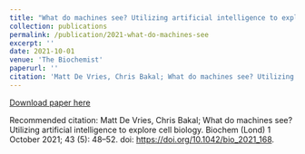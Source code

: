 ```yaml
---
title: "What do machines see? Utilizing artificial intelligence to explore cell biology"
collection: publications
permalink: /publication/2021-what-do-machines-see
excerpt: ''
date: 2021-10-01
venue: 'The Biochemist'
paperurl: ''
citation: 'Matt De Vries, Chris Bakal; What do machines see? Utilizing artificial intelligence to explore cell biology. Biochem (Lond) 1 October 2021; 43 (5): 48–52. doi: https://doi.org/10.1042/bio_2021_168'
---
```


[Download paper here](https://github.com/DeVriesMatt/DeVriesMatt.github.io/blob/master/files/2021-what-do-machines-see.pdf)

Recommended citation: Matt De Vries, Chris Bakal; What do machines see? Utilizing artificial intelligence to explore cell biology. Biochem (Lond) 1 October 2021; 43 (5): 48–52. doi: https://doi.org/10.1042/bio_2021_168.
